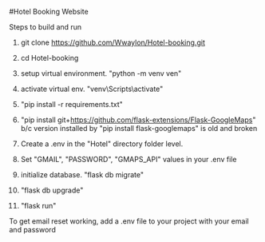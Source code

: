 #Hotel Booking Website

Steps to build and run

1. git clone https://github.com/Wwaylon/Hotel-booking.git

2. cd Hotel-booking
3. setup virtual environment. "python -m venv ven"
4. activate virtual env. "venv\Scripts\activate"
5. "pip install -r requirements.txt" 
6. "pip install git+https://github.com/flask-extensions/Flask-GoogleMaps"  b/c version installed by "pip install flask-googlemaps" is old and broken
7. Create a .env in the "Hotel" directory folder level.
8. Set "GMAIL", "PASSWORD", "GMAPS_API" values in your .env file 
9. initialize database.  "flask db migrate"
10. "flask db upgrade"
11. "flask run"


To get email reset working, add a .env file to your project with your email and password


